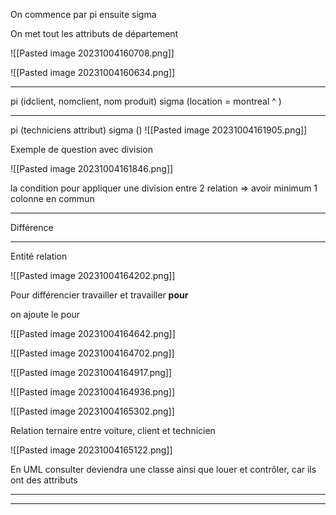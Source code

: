 

On commence par pi ensuite sigma 


On met tout les attributs de département

![[Pasted image 20231004160708.png]]

![[Pasted image 20231004160634.png]]


-----------

pi (idclient, nomclient, nom produit) sigma (location = montreal ^ )

------------------


pi (techniciens attribut) sigma ()
![[Pasted image 20231004161905.png]]

Exemple de question avec division

![[Pasted image 20231004161846.png]]


la condition pour appliquer une division entre 2 relation => avoir minimum 1 colonne en commun

-------------

Différence

-------------
Entité relation

![[Pasted image 20231004164202.png]]

Pour différencier travailler et travailler **pour**

on ajoute le pour

![[Pasted image 20231004164642.png]]

![[Pasted image 20231004164702.png]]

![[Pasted image 20231004164917.png]]

![[Pasted image 20231004164936.png]]



![[Pasted image 20231004165302.png]]

Relation ternaire entre voiture, client et technicien

![[Pasted image 20231004165122.png]]



En UML consulter deviendra une classe ainsi que louer et contrôler, car ils ont des attributs

--------------------
-----------------



